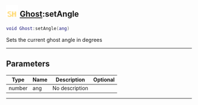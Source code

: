 ## <img src="../../.gitbook/assets/shared.png" width="32" height="32" /> [Ghost](../ghost/README.md):setAngle

```lua
void Ghost:setAngle(ang)
```

Sets the current ghost angle in degrees<br>

-----------------
## Parameters

| Type   | Name | Description | Optional |
| ------ | ---- | ----------- | -------: |
| number | ang | No description |  |


--------
